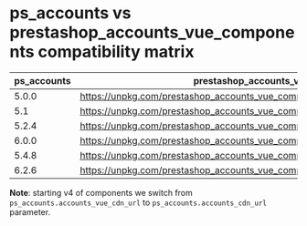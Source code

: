 # ps_accounts vs prestashop_accounts_vue_components compatibility matrix

| ps_accounts | prestashop_accounts_vue_components                                                   |
|-------------|--------------------------------------------------------------------------------------|
| 5.0.0       | https://unpkg.com/prestashop_accounts_vue_components@2/dist/psaccountsVue.umd.min.js |
| 5.1         | https://unpkg.com/prestashop_accounts_vue_components@3/dist/psaccountsVue.umd.min.js |
| 5.2.4       | https://unpkg.com/prestashop_accounts_vue_components@4/dist/psaccountsVue.umd.min.js |
| 6.0.0       | https://unpkg.com/prestashop_accounts_vue_components@4/dist/psaccountsVue.umd.min.js |
| 5.4.8       | https://unpkg.com/prestashop_accounts_vue_components@5                               |
| 6.2.6       | https://unpkg.com/prestashop_accounts_vue_components@5                               |

**Note**: starting v4 of components we switch from `ps_accounts.accounts_vue_cdn_url` to `ps_accounts.accounts_cdn_url` parameter.
